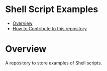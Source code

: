 # Shell Script Examples

- [Overview](#overview)
- [How to Contribute to this repository](./CONTRIBUTING.md)

# Overview

A repository to store examples of Shell scripts.